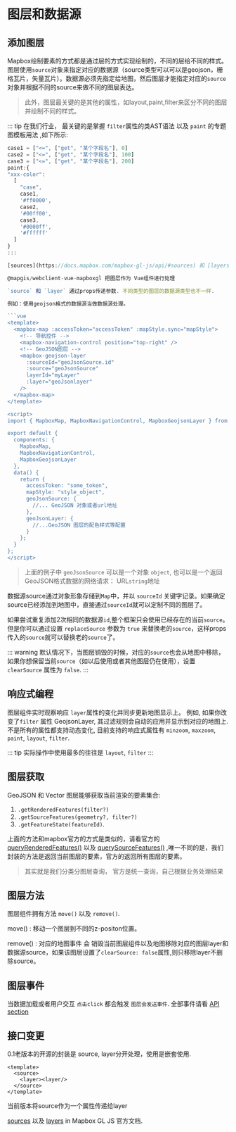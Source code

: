 # 图层和数据源

## 添加图层

Mapbox绘制要素的方式都是通过层的方式实现绘制的，不同的层给不同的样式。
图层使用`source`对象来指定对应的数据源（source类型可以可以是geojson，栅格瓦片，矢量瓦片）。数据源必须先指定给地图，然后图层才能指定对应的`source`对象并根据不同的source来做不同的图层表达。

> 此外，图层最关键的是其他的属性，如layout,paint,filter来区分不同的图层并绘制不同的样式。

::: tip
在我们行业， 最关键的是掌握 `filter`属性的类AST语法 以及 `paint` 的专题图模板用法 ,如下所示:

``` js
case1 = ["<=", ["get", "某个字段名"], 0]
case2 = ["<=", ["get", "某个字段名"], 100]
case3 = ["<=", ["get", "某个字段名"], 200]
paint:{
"xxx-color": 
  [
    "case",
    case1,
    '#ff0000',
    case2,
    '#00ff00',
    case3,
    '#0000ff',
    '#ffffff'
  ]
}
::: 

[sources](https://docs.mapbox.com/mapbox-gl-js/api/#sources) 和 [layers](https://docs.mapbox.com/mapbox-gl-js/style-spec/#layers).

@mapgis/webclient-vue-mapboxgl 把图层作为 Vue组件进行处理

`source` 和 `layer` 通过props传递参数. 不同类型的图层的数据源类型也不一样.

例如：使用geojson格式的数据源当做数据源处理。

```vue
<template>
  <mapbox-map :accessToken="accessToken" :mapStyle.sync="mapStyle">
    <!-- 导航控件 -->
    <mapbox-navigation-control position="top-right" />
    <!-- GeoJSON图层 -->
    <mapbox-geojson-layer
      :sourceId="geoJsonSource.id"
      :source="geoJsonSource"
      layerId="myLayer"
      :layer="geoJsonlayer"
    />
  </mapbox-map>
</template>

<script>
import { MapboxMap, MapboxNavigationControl, MapboxGeojsonLayer } from "vue-mapbox";

export default {
  components: {
    MapboxMap,
    MapboxNavigationControl,
    MapboxGeojsonLayer
  },
  data() {
    return {
      accessToken: "some_token",
      mapStyle: "style_object",
      geoJsonSource: {
        //... GeoJSON 对象或者url地址
      },
      geoJsonLayer: {
        //...GeoJSON 图层的配色样式等配置
      }
    };
  }
};
</script>
```

> 上面的例子中 `geoJsonSource` 可以是一个对象 `object`, 也可以是一个返回GeoJSON格式数据的网络请求： URL`string`地址

数据源source通过对象形象存储到`Map`中，并以 `sourceId` 关键字记录。如果确定source已经添加到地图中，直接通过`sourceId`就可以定制不同的图层了。

如果尝试重复添加2次相同的数据源`id`,整个框架只会使用已经存在的当前`source`。但是你可以通过设置 `replaceSource` 参数为 `true` 来替换老的`source`，这样props传入的`source`就可以替换老的`source`了。

::: warning
默认情况下，当图层销毁的时候，对应的`source`也会从地图中移除，如果你想保留当前`source`（如以后使用或者其他图层仍在使用），设置`clearSource` 属性为 `false`.
:::

## 响应式编程

图层组件实时观察响应 `layer`属性的变化并同步更新地图显示上。  例如, 如果你改变了`filter` 属性 GeojsonLayer, 其过滤规则会自动的应用并显示到对应的地图上. 不是所有的属性都支持动态变化, 目前支持的响应式属性有 `minzoom`, `maxzoom`, `paint`, `layout`, `filter`.

::: tip
实际操作中使用最多的往往是  `layout`, `filter`
:::

## 图层获取

GeoJSON 和 Vector 图层能够获取当前渲染的要素集合: 
1. `.getRenderedFeatures(filter?)`
1. `.getSourceFeatures(geometry?, filter?)` 
1. `.getFeatureState(featureId)`. 

上面的方法和mapbox官方的方式是类似的，请看官方的 [queryRenderedFeatures()](https://docs.mapbox.com/mapbox-gl-js/api/#map#queryrenderedfeatures) 以及 [querySourceFeatures()](https://docs.mapbox.com/mapbox-gl-js/api/#map#querysourcefeatures) ,唯一不同的是，我们封装的方法是返回当前图层的要素，官方的返回所有图层的要素。

> 其实就是我们分类分图层查询，  官方是统一查询，自己根据业务处理结果

## 图层方法

图层组件拥有方法 `move()` 以及 `remove()`.

move() : 移动一个图层到不同的z-positon位置。

remove() : 对应的地图事件 会 销毁当前图层组件以及地图移除对应的图层layer和数据源source，如果该图层设置了`clearSource: false`属性,则只移除layer不删除source。

## 图层事件

当数据加载或者用户交互 `点击click` 都会触发 `图层会发送事件`. 全部事件请看 [API section](/zh/api/Layers/README.md#events)

## 接口变更

0.1老版本的开源的封装是 source, layer分开处理，使用是嵌套使用.
``` vue
<template>
  <source>
    <layer><layer/>
  </source>
</template>
```
当前版本将source作为一个属性传递给layer

[sources](https://docs.mapbox.com/mapbox-gl-js/api/#sources) 以及 [layers](https://docs.mapbox.com/mapbox-gl-js/style-spec/#layers) in Mapbox GL JS 官方文档.

